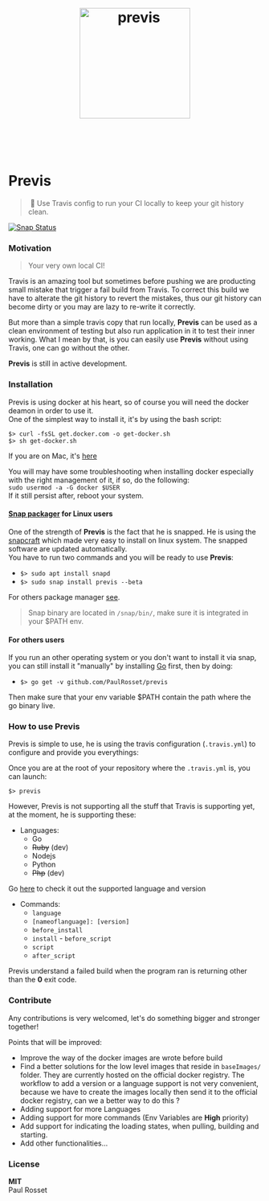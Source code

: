 <h1 align="center">
	<br>
	<img width="220" src="https://rawgit.com/PaulRosset/previs/master/media/logo.png" alt="previs">
	<br>
	<br>
	<br>
</h1>

# Previs

> 🎯 Use Travis config to run your CI locally to keep your git history clean.

[![Snap Status](https://build.snapcraft.io/badge/PaulRosset/previs.svg)](https://build.snapcraft.io/user/PaulRosset/previs)

### Motivation

> Your very own local CI!

Travis is an amazing tool but sometimes before pushing we are producting small mistake that trigger a fail build from Travis. To correct this build we have to alterate the git history to revert the mistakes, thus our git history can become dirty or you may are lazy to re-write it correctly.

But more than a simple travis copy that run locally, **Previs** can be used as a clean environment of testing but also run application in it to test their inner working. What I mean by that, is you can easily use **Previs** without using Travis, one can go without the other.

**Previs** is still in active development.

### Installation

Previs is using docker at his heart, so of course you will need the docker deamon in order to use it.  
One of the simplest way to install it, it's by using the bash script:
```
$> curl -fsSL get.docker.com -o get-docker.sh
$> sh get-docker.sh
```

If you are on Mac, it's [here](https://docs.docker.com/docker-for-mac/install/#install-and-run-docker-for-mac)

You will may have some troubleshooting when installing docker especially with the right management of it, if so, do the following:  
`sudo usermod -a -G docker $USER`  
If it still persist after, reboot your system.

#### [Snap packager](https://snapcraft.io/) for Linux users

One of the strength of **Previs** is the fact that he is snapped. He is using the [snapcraft](https://docs.snapcraft.io/) which made very easy to install on linux system. The snapped software are updated automatically.  
You have to run two commands and you will be ready to use **Previs**:

- `$> sudo apt install snapd`
- `$> sudo snap install previs --beta`

For others package manager [see](https://docs.snapcraft.io/core/install).

> Snap binary are located in `/snap/bin/`, make sure it is integrated in your $PATH env.

#### For others users

If you run an other operating system or you don't want to install it via snap, you can still install it "manually" by installing [Go](https://golang.org/doc/install) first, then by doing:

- `$> go get -v github.com/PaulRosset/previs`

Then make sure that your env variable $PATH contain the path where the go binary live.

### How to use Previs

Previs is simple to use, he is using the travis configuration (`.travis.yml`) to configure and provide you everythings:

Once you are at the root of your repository where the `.travis.yml` is, you can launch:

`$> previs`

However, Previs is not supporting all the stuff that Travis is supporting yet, at the moment, he is supporting these:

- Languages:
    - Go
    - ~~Ruby~~ (dev)
    - Nodejs
    - Python
    - ~~Php~~ (dev)

Go [here](https://github.com/PaulRosset/previs/tree/master/baseImages) to check it out the supported language and version

- Commands:
    - `language`
    - `[nameoflanguage]: [version]`
    - `before_install`
    - `install`
    - `before_script`
    - `script`
    - `after_script`

Previs understand a failed build when the program ran is returning other than the **0** exit code.

### Contribute

Any contributions is very welcomed, let's do something bigger and stronger together!

Points that will be improved:
- Improve the way of the docker images are wrote before build
- Find a better solutions for the low level images that reside in `baseImages/` folder. They are currently hosted on the official docker registry. The workflow to add a version or a language support is not very convenient, because we have to create the images locally then send it to the official docker registry, can we a better way to do this ?
- Adding support for more Languages
- Adding support for more commands (Env Variables are **High** priority)
- Add support for indicating the loading states, when pulling, building and starting.
- Add other functionalities...

### License 

**MIT**  
Paul Rosset
